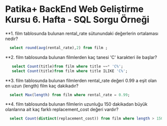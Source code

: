 # Patika+ BackEnd Web Geliştirme Kursu 6. Hafta - SQL Sorgu Örneği

**1. film tablosunda bulunan rental_rate sütunundaki değerlerin ortalaması nedir?

```sql
  select round(avg(rental_rate),2) from film ;
```

**2. film tablosunda bulunan filmlerden kaç tanesi 'C' karakteri ile başlar?

```sql
   select Count(title)from film where title ~~* 'C%';
   select Count(title)from film where title ILIKE 'C%';
  ```

**3. film tablosunda bulunan filmlerden rental_rate değeri 0.99 a eşit olan en uzun (length) film kaç dakikadır?

```sql
  select Max(length) from film where rental_rate = 0.99;
   ```

**4. film tablosunda bulunan filmlerin uzunluğu 150 dakikadan büyük olanlarına ait kaç farklı replacement_cost değeri vardır?

```sql
  select Count(distinct(replacement_cost)) from film where length > 150;
   ```




